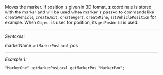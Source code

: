 Moves the marker. If position is given in 3D format, **z** coordinate is stored with the marker and will be used when marker is passed to commands like `createVehicle`, `createUnit`, `createAgent`, `createMine`, `setVehiclePosition` for example. When `Object` is used for position, its `getPosWorld` is used.


---
*Syntaxes:*

markerName `setMarkerPosLocal` pos

---
*Example 1:*

```sqf
"MarkerOne" setMarkerPosLocal getMarkerPos "MarkerTwo";
```